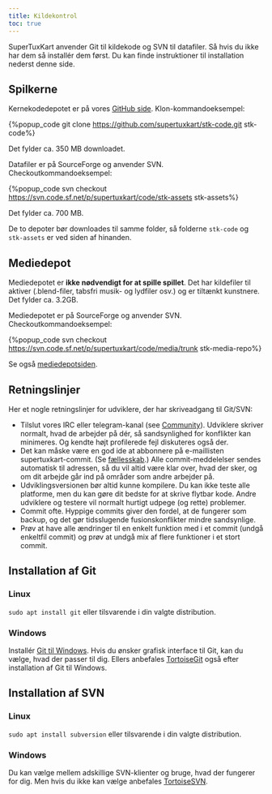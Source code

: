 ```yaml
---
title: Kildekontrol
toc: true
---
```

SuperTuxKart anvender Git til kildekode og SVN til datafiler. Så hvis du ikke har dem så installér dem først. Du kan finde instruktioner til installation nederst denne side.

## Spilkerne

Kernekodedepotet er på vores [GitHub side](https://github.com/supertuxkart/stk-code). Klon-kommandoeksempel:

{%popup_code
git clone https://github.com/supertuxkart/stk-code.git stk-code%}

Det fylder ca. 350 MB downloadet.

Datafiler er på SourceForge og anvender SVN. Checkoutkommandoeksempel:

{%popup_code
svn checkout https://svn.code.sf.net/p/supertuxkart/code/stk-assets stk-assets%}

Det fylder ca. 700 MB.

De to depoter bør downloades til samme folder, så folderne `stk-code` og `stk-assets` er ved siden af hinanden.

## Mediedepot

Mediedepotet er **ikke nødvendigt for at spille spillet**. Det har kildefiler til aktiver (.blend-filer, tabsfri musik- og lydfiler osv.) og er tiltænkt kunstnere. Det fylder ca. 3.2GB.

Mediedepotet er på SourceForge og anvender SVN. Checkoutkommandoeksempel:

{%popup_code
svn checkout https://svn.code.sf.net/p/supertuxkart/code/media/trunk stk-media-repo%}

Se også [mediedepotsiden](Media_Repo).

## Retningslinjer

Her  et nogle retningslinjer for udviklere, der har skriveadgang til Git/SVN:

* Tilslut vores IRC eller telegram-kanal (see [Community](Community)). Udviklere skriver normalt, hvad de arbejder på dér, så sandsynlighed for konflikter kan minimeres. Og kendte højt profilerede fejl diskuteres også der.
* Det kan måske være en god ide at abbonnere på e-maillisten supertuxkart-commit. (Se [fællesskab](Community).) Alle commit-meddelelser sendes automatisk til adressen, så du vil altid være klar over, hvad der sker, og om dit arbejde går ind på områder som andre arbejder på.
* Udviklingsversionen bør altid kunne kompilere. Du kan ikke teste alle platforme, men du kan gøre dit bedste for at skrive flytbar kode. Andre udviklere og testere vil normalt hurtigt udpege (og rette) problemer.
* Commit ofte. Hyppige commits giver den fordel, at de fungerer som backup, og det gør tidsslugende fusionskonflikter mindre sandsynlige.
* Prøv at have alle ændringer til en enkelt funktion med i et commit (undgå enkeltfil commit) og prøv at undgå mix af flere funktioner i et stort commit.

## Installation af Git

### Linux
`sudo apt install git` eller tilsvarende i din valgte distribution.

### Windows
Installér [Git til Windows](https://github.com/git-for-windows/git/releases/latest). Hvis du ønsker grafisk interface til Git, kan du vælge, hvad der passer til dig. Ellers anbefales [TortoiseGit](https://tortoisegit.org/download) også efter installation af Git til Windows.

## Installation af SVN

### Linux
`sudo apt install subversion` eller tilsvarende i din valgte distribution.

### Windows
Du kan vælge mellem adskillige SVN-klienter og bruge, hvad der fungerer for dig. Men hvis du ikke kan vælge anbefales [TortoiseSVN](https://tortoisesvn.net/downloads.html).
